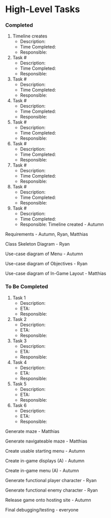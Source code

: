 # High-Level Tasks

### Completed
1. Timeline creates
    - Description:
    - Time Completed:
    - Responsible: 
2. Task #
    - Description:
    - Time Completed:
    - Responsible: 
3. Task #
    - Description:
    - Time Completed:
    - Responsible: 
2. Task #
    - Description:
    - Time Completed:
    - Responsible: 
3. Task #
    - Description:
    - Time Completed:
    - Responsible: 
2. Task #
    - Description:
    - Time Completed:
    - Responsible: 
3. Task #
    - Description:
    - Time Completed:
    - Responsible: 
2. Task #
    - Description:
    - Time Completed:
    - Responsible: 
3. Task #
    - Description:
    - Time Completed:
    - Responsible: 
Timeline created - Autumn

Requirements - Autumn, Ryan, Matthias

Class Skeleton Diagram - Ryan

Use-case diagram of Menu - Autumn

Use-case diagram of Objectives - Ryan

Use-case diagram of In-Game Layout - Matthias


### To Be Completed

1. Task 1
    - Description:
    - ETA:
    - Responsible: 
2. Task 2
    - Description:
    - ETA:
    - Responsible: 
3. Task 3
    - Description:
    - ETA:
    - Responsible: 
4. Task 4
    - Description:
    - ETA:
    - Responsible: 
5. Task 5
    - Description:
    - ETA:
    - Responsible: 
6. Task 6
    - Description:
    - ETA:
    - Responsible: 

Generate maze - Matthias

Generate navigateable maze - Matthias

Create usable starting menu - Autumn

Create in-game displays (A) - Autumn

Create in-game menu (A) - Autumn

Generate functional player character - Ryan

Generate functional enemy character - Ryan

Release game onto hosting site - Autumn 

Final debugging/testing - everyone

